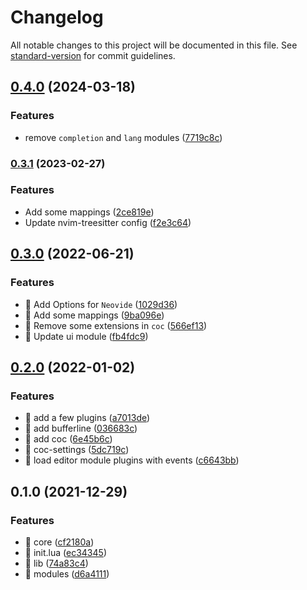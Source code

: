 # Changelog

All notable changes to this project will be documented in this file. See [standard-version](https://github.com/conventional-changelog/standard-version) for commit guidelines.

## [0.4.0](https://github.com/MuXiu1997/nvim/compare/v0.3.1...v0.4.0) (2024-03-18)


### Features

* remove `completion` and `lang` modules ([7719c8c](https://github.com/MuXiu1997/nvim/commit/7719c8c055d932f6eb4b0e24fa04686bbcd266d8))

### [0.3.1](https://github.com/MuXiu1997/nvim/compare/v0.3.0...v0.3.1) (2023-02-27)


### Features

* Add some mappings ([2ce819e](https://github.com/MuXiu1997/nvim/commit/2ce819ecfed36452ad959d80eda43dc02327af23))
* Update nvim-treesitter config ([f2e3c64](https://github.com/MuXiu1997/nvim/commit/f2e3c64001045e67d5ed11818a00a5cd2a0423ab))

## [0.3.0](https://github.com/MuXiu1997/nvim/compare/v0.2.0...v0.3.0) (2022-06-21)


### Features

* 🎸 Add Options for `Neovide` ([1029d36](https://github.com/MuXiu1997/nvim/commit/1029d36fed1255bb4ee86a2563a5854981a884c9))
* 🎸 Add some mappings ([9ba096e](https://github.com/MuXiu1997/nvim/commit/9ba096e8d4fc3ac86d2af0e713469cff66b44bb2))
* 🎸 Remove some extensions in `coc` ([566ef13](https://github.com/MuXiu1997/nvim/commit/566ef13929a637cda1a2b87c3197b9c16df29c9c))
* 🎸 Update ui module ([fb4fdc9](https://github.com/MuXiu1997/nvim/commit/fb4fdc9d3c47627dd61944b55c21662d47f62215))

## [0.2.0](https://github.com/MuXiu1997/nvim/compare/v0.1.0...v0.2.0) (2022-01-02)


### Features

* 🎸 add a few plugins ([a7013de](https://github.com/MuXiu1997/nvim/commit/a7013dee91b49a651dbe74610611a8879de207ab))
* 🎸 add bufferline ([036683c](https://github.com/MuXiu1997/nvim/commit/036683cf41a3e5c4e2d1a453cbb940e91b0e957d))
* 🎸 add coc ([6e45b6c](https://github.com/MuXiu1997/nvim/commit/6e45b6ceb35b57a34d9dd87dbd5e78343b3a6ebd))
* 🎸 coc-settings ([5dc719c](https://github.com/MuXiu1997/nvim/commit/5dc719cef1b6c6f138f8c1e7e8459b56e65c04bc))
* 🎸 load editor module plugins with events ([c6643bb](https://github.com/MuXiu1997/nvim/commit/c6643bb3ee2f93298b7fbd50a4f5b76c60aaa3e0))

## 0.1.0 (2021-12-29)


### Features

* 🎸 core ([cf2180a](https://github.com/MuXiu1997/nvim/commit/cf2180a7f84b798bb3011df7b34a7d6a553cce5b))
* 🎸 init.lua ([ec34345](https://github.com/MuXiu1997/nvim/commit/ec34345ff3e0c7d06e10e75efcdb20090c4b5651))
* 🎸 lib ([74a83c4](https://github.com/MuXiu1997/nvim/commit/74a83c44473c55e3ba9e7b2922a9c88412577621))
* 🎸 modules ([d6a4111](https://github.com/MuXiu1997/nvim/commit/d6a41115ebbe140e20c8682c6d165064a3c674ee))
